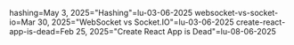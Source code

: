 hashing=May 3, 2025="Hashing"=lu-03-06-2025
websocket-vs-socket-io=Mar 30, 2025="WebSocket vs Socket.IO"=lu-03-06-2025
create-react-app-is-dead=Feb 25, 2025="Create React App is Dead"=lu-08-06-2025
